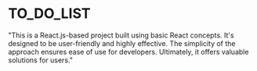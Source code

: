 # TO_DO_LIST
"This is a React.js-based project built using basic React concepts. It's designed to be user-friendly and highly effective. The simplicity of the approach ensures ease of use for developers. Ultimately, it offers valuable solutions for users."

